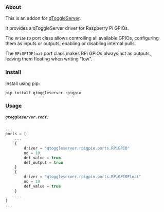 ### About

This is an addon for [qToggleServer](https://github.com/qtoggle/qtoggleserver).

It provides a qToggleServer driver for Raspberry Pi GPIOs.

The `RPiGPIO` port class allows controlling all available GPIOs, configuring them as inputs or outputs, enabling or
disabling internal pulls.
 
The `RPiGPIOFloat` port class makes RPi GPIOs always act as outputs, leaving them floating when writing "low".


### Install

Install using pip:

    pip install qtoggleserver-rpigpio


### Usage

##### `qtoggleserver.conf:`
``` javascript
...
ports = [
    ...
    {
        driver = "qtoggleserver.rpigpio.ports.RPiGPIO"
        no = 18
        def_value = true
        def_output = true
    }
    {
        driver = "qtoggleserver.rpigpio.ports.RPiGPIOFloat"
        no = 18
        def_value = true
    }
    ...
]
...
```
